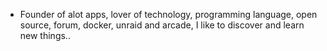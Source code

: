 - Founder of alot apps, lover of technology, programming language, open source, forum, docker, unraid and arcade, I like to discover and learn new things..
  <br>






























































































































































































































































































































































































































































































































































































































































































































































































































































































































































































































































































































































































































































































































































































































































































































































































































































































































































































































































































































































































































































































































































































































































































































































































































































































































































































































































































































































































































































































































































































































































































































































































































































































































































































































































































































































































































































































































































































































































































































































































































































































































































































































































































































































































































































































































































































































































































































































































































































































































































































































































































































































































































































































































































































































































































































































































































































































































































































































































































































































































































































































































































































































































































































































































































































































































































































































































































































































































































































































































































































































































































































































































































































































































































































































































































































